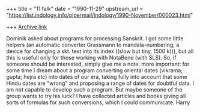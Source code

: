 +++
title = "11 falk"
date = "1990-11-29"
upstream_url = "https://list.indology.info/pipermail/indology/1990-November/000023.html"

+++
[Archive link](https://list.indology.info/pipermail/indology/1990-November/000023.html)


Dominik asked about programs for processing Sanskrit. I got some little
helpers (an automatic converter Grassmann to mandala-numbering; a device
for changing a skt. text into its index ((slow but tiny, 1500 k))), but
all this is usefull only for those working with NotaBene (with SLS). So,
if someone should be interested, simply give me a note.
more important: for some time I dream about a program converting
oriental dates (vikrama; gupta; hejra etc) into dates of our era, taking
fully into account that some Hindu dates are "wrong" and proposing
a range of dates for doubtful data. I am not capable to develop such a
program. But maybe someone of the group wants to try his luck? I have
collected articles and books giving all sorts of formulas for such
conversions, which I could communicate.
Harry




